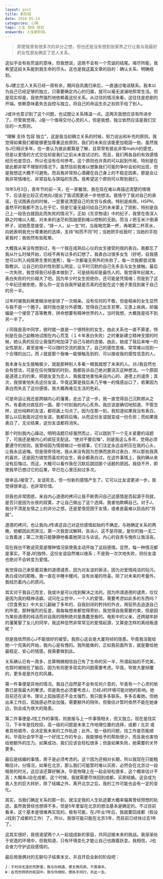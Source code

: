 ```yaml
---
layout: post
title: 新阶段
date: 2018-05-14
categories: 心情 
tags: 人生 目标 规划
onewords: 人生新阶段。
---
```

> 即使我曾有很多次的非分之想，但也还是没有想到张家界之行让我与我最好的女性朋友确定了恋人关系。

这似乎会有些荒诞的意味，但我想说，这绝不会有一个荒诞的结尾。竭尽所能，我希望这段关系能到我生命的尽头。这也是我这篇文章的目的：确认关系、明确规划。

与J建立恋人关系已经一周有余，期间自凤凰归来后，一直通过电话联系。我本以为自己已经足够的独立，只需要确定内心的归属，就可以毫无波澜地照常生活。但是现实却是，我依然强烈地依赖着这份关系。从过往的情况来看，这往往是悲剧的开端。依赖意味着失去自控与独立，将自己的命运生杀之权拱手给了别人。

J或许也意识到了这个问题，也试图让关系降温一点。这两天我想应该有所进步了。尽管我觉得，J是一个值得交付心灵的人，但是我想，独立依然应该是我们交往的一大原则。

“理解 支持 包容 独立”，这是我当初确立关系的时候，努力说出和补充的原则。我觉得如果我们都能够更加尊重这些原则，我们的未来应该能更加稳固一些。虽然我与J已相识多年，也一直认为彼此都算是了解，且常常有彼此非常match的感觉，但是以爱情的方式交往却是我们之前从未尝试过的。而且，我们两各自的有效感情经历也是空白，所以也没有任何参考。这个原则也许真的可以起到作用，特别是在彼此都非常不理智的情况下。虽然目前我难以想象我们可能的争吵会如何出现，但是我想这大概不可避免。而且我非常担心潜藏在自己身上的不稳定因素，那是会让我非常情绪化、非常自私与狭隘的东西。我希望这个原则可以帮到我们。

18年5月3日，青年节的前一天，在一家餐馆，我在现在难以再描述清楚的情境下，应该是比较正式地向J提出了我试图更进一步地想法。我恪守了我对自己的承诺，在试图表白的时候，一定要说清楚自己的贫穷与疾病。特别是疾病，HSPN，虽然平时我都不怎么在乎它，但是它毫无疑问给自己的未来蒙上了阴影，特别是自己上一段告白就因此而失败的情况下。正如《东京物语》中的纪子，我曾在夜深人静之时难以入眠，对未来的迷茫和孤独感到难以控制的无助。而当Ｊ把玉米汁倒满杯子，说她愿意接受，“择一人，从一生”时，当我喝完第一杯，再喝第二杯茶水，向她表明我充分尊重她的选择，支持“和而不同”时；当她把手给我时；当她的手抱紧我时；我依然有些眩晕。

大概我从来没有想到过，有一个我在成熟后心仪的女生接受的我的表白。我都忘了我从什么时候开始，已经不再有过多的幻想了。我表白过很多女生（好吧，自我感觉可以列入纯情男生里的渣男），每一次都毫无例外的失败了。每一次我都尝试吸取教训，让自己的目的性别那么明显，让平时沉默的自己先多去与女生接触。最后一次失败，我觉得我已经基本做到了，可是结局却是最伤人的。我觉得年纪越大，表白失败的代价越大了吧。因为年少时女生拒绝你，还可能是凭情绪；但是到了这个年纪还被拒绝，那么你一定会自我怀疑是否真的还配在这个圈子里找到属于自己的另一半。

过年时被我妈稀里糊涂地安排了一次相亲。没有任何的不敬，但是相亲的女生显然与我不是一个圈子。彼时我也是分外感慨，觉得自己出生贫寒，又患上疾病，却偏偏是一个接受了高等教育，拼命想要有精神世界的人。当时我想，大概我是找不到另一半了。

Ｊ同我是高中同学，彼时就一直是一个很特别的女生，由此关系也一直不算差，特别是在自己幼稚地试图在内心荒芜（１４年表白失败）之时重新建立精神支撑的时候，她认真的反应让我强烈地加深了自己与她的连接。由此，她成了我后来唯一的女性朋友，甚至是唯一可以随时交流的朋友了。自己的感性思维，常常难以找到一个合理的出口，而Ｊ就是那个我唯一能够触及到的、可以接收我的感性信息的人。

我本身与女生接触极少，就是那种别人多看一眼我就想了未来的人。对J我自然也会有想法，可是在任何理智的时刻，我都告诉自己绝对要消灭这种想法。一个原因是道德上的约束，把朋友变为恋人，我极度地害怕来自内心的、道德上的谴责；其次，我很害怕失去这份友谊，毕竟这算是我后来几乎唯一的情感出口了，若果因为表白而失去了这份感情，我大概再难见生活的色彩。

可是命运让我还是跨越内心的藩篱，走出了这一步。我一直觉得自己沉默顺从之外，有着绝对疯狂的一面。那个时刻我的内心炙热，我应该是确切地知道，不管怎样，这份纯粹的友谊，都将画上句点了。因为在那一刻，我知道如果我没有表白，那么以后我面对这份友谊，我都将后悔，从而这份友谊就变成一份负担；而如果我表白了，无论结果，这份友谊都将消失。

那个时刻我内心躁动，明明话题已经戛然而止，可以跳到下一个无关紧要的话题了，可我还是被内心的疯狂支配这。“绝对不要后悔”，则是我这么多年，觉得必须要遵守的规则。我曾经因为懦弱做过一些错事，它们注定永远会积压在我的心头，让我永远追悔。但是很奇怪地，我从来没有因为恐惧而放弃过表白，所以那些我真的喜欢，还是因为错觉而喜欢的女生，我全都表白过。在这件事情上，我的确从来没有后悔过。而这，大概可以看作我在沉默后跳回那个话题的原因。我绕不开，即使我早已想过它的后果，早已在心里压抑过多次。

很幸运J接受了。友谊死去，但一份新的感情产生了。它可以比友谊更进一步。我觉得很幸运，也非常珍惜。

但我也非常困惑，来自内心道德的拷问让我不断质问自己这感情是否起源于将就，是否只是因为长夜的寂寞，才让自己做出了这个选择。我害怕欺瞒自己。对于J，我分不清是友情之上的非分之想，还是爱情受困于友情，或者是最难以启齿的“将就”。

道德的拷问，也让我向J传递这自己对这份感情起始的不确定。与她确定关系的两晚，她都因此而哭泣。第一次我尝试解释，告诉J，这不是将就，是你的独一无二让我着迷；第二次我只能静静地看着她哭泣与诉说。内心的自责与愧疚让我沮丧。

现在我也不敢说究竟是哪种情况驱使我主动开始了这段感情。显然，每一种情况都是事实。不是J的独特，这份友谊自然难以维系；不是我一次次地失败，则份友谊也绝对不会转变为爱情。

我觉得自己承受着双重的道德谴责，因为对友谊的亵渎，因为对爱情纯洁的玷污。表白成功的那晚，我一直在半睡半醒间，没有丝毫的欣喜。除了对未来的考量外，我经历着内心的质问。

其实对于我自己而言，我或许是可以找到解决之法的。因为所谓道德的谴责，仅仅是因为我的精神洁癖。试问在尘世中，一个人的爱情，需要考虑如此多的东西吗？《饮食男女》中大女儿戳破了多年的、自我封闭的矜持的外衣，用狂热去追逐自己的所爱。那种强烈的反差，我每每想来都觉得奇妙。我觉得自我需要约束，但是因为某些道德的纯洁而对自我的限制绝对是愚蠢至极的。电影中的父亲，还跨越年龄的藩篱娶了女儿的同学，我这种显然非常常见的爱情起源，又算是怎样的离经叛道呢？

但是我依然担心J不能很好的接受。我担心这会是大厦将倾的隐患。毕竟我没能给她一个完美的开始，我内心是有愧的。我所能做的，正如我前面所言，就是要给她最稳定、安心的情感。我需要做到此。

关系确认已有一周多，总算稍微相信自己有了生命的另一半，所谓起始的不完美，也暂时被抛在了脑后，因为有则更多现实的问题需要考虑。毕竟，导致大厦倾覆的，更多是是外在的风暴。

第一件事便是异地的情况。我自己自然是不会有任何介意的，毕竟有一个心灵的依靠已是我最大的奢求。但是我也必须要考虑J，已经J的环境可能对她的影响。她目前还在读书，理论上孤独感还不会太强烈，我只能多多联系，多多去看她。但她出来工作后，孤独感必然会加强，需要额外的陪伴。但我估计暂时依然不能在她身边，则会成为很大的隐患。

第二件事便是J找工作的事情，则直接与上一件事情相关，但又独立。现在是找实习，下半年是找校招，高一级的问题是未来工作地理位置的选择，成都 / 北京 或者其他城市，会决定我未来的工作轨迹；此外，低一级的问题，找工作是否能顺利。毕竟社会学不是一个好找工作的专业，我能够给予的帮助很少，而且我也害怕给她额外的压力。如果成功，我们应该会轻松很多；但是如果失败，她需要的关怀更多。

最后是结婚的事情，房子是必须考虑的。这个因为还相对长期，所以我现在只能粗略估计。分情况，如果在北京，那么我们可能暂时难以买房，必然会在北京过一段租房的时光，这应该还算好解决，毕竟物理上在一起会轻松很多，这个概率估计不高；大概率J会在成都，这个时候，我就需要尽快回到成都，买房结婚。这会成为我人生的巨大转折，除了结婚之外，离开北京之后，我的工作可能也会有一定的变化。

其实，当我们确定关系的那一刻，就注定我的人生轨迹要大概率偏离曾经预想的轨迹。虽然我曾经也想得不多，但是5年里留在北京的想法基本是确定的。不过目前看来，这个基本是很难再实现的。极有可能，在J毕业1年后，我就要回成都（假设J找到了成都的工作）了。所以，我很可能只能在北京3年，而目前已经快过去1年了。

这其实很好，我很渴望两个人一起组成新的家庭，共同迎接未来的挑战。我渐渐处于安逸的环境中，但我知道，只有环境变化才能让自己也跟着跃变。我相信，J也会奋力守护这段感情的。

最后用我俩对的无聊句子结束本文、并且开启全新的阶段吧：

```
J：于时间无涯的荒野里，我与你相遇，便无惧风雨，不畏艰辛。
W：在兜兜转转的轮回中，我与你相知，便执手同行，共此一生。
```

